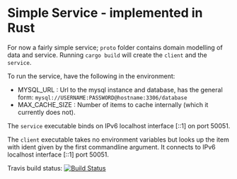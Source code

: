 Simple Service - implemented in Rust
=====================================

For now a fairly simple service; `proto` folder contains domain
modelling of data and service. Running `cargo build` will create the `client`
and the `service`.

To run the service, have the following in the environment:

* MYSQL_URL : Url to the mysql instance and database, has the general form: `mysql://USERNAME:PASSWORD@hostname:3306/database`
* MAX_CACHE_SIZE : Number of items to cache internally (which it currently does not).

The `service` executable binds on IPv6 localhost interface [::1] on port 50051.

The `client` executable takes no environment variables but looks up the item with ident given by
the first commandline argument. It connects to IPv6 localhost interface [::1] port 50051.


Travis build status: [![Build Status](https://travis-ci.com/jakobdalsgaard/simple-tower-mysql-service.svg?branch=master)](https://travis-ci.com/jakobdalsgaard/simple-tower-mysql-service)
